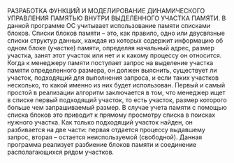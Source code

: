 РАЗРАБОТКА ФУНКЦИЙ И МОДЕЛИРОВАНИЕ ДИНАМИЧЕСКОГО УПРАВЛЕНИЯ ПАМЯТЬЮ ВНУТРИ ВЫДЕЛЕННОГО УЧАСТКА ПАМЯТИ.
В данной программе ОС учитывает использование памяти списками блоков. Списки блоков памяти – это, как правило, одно или двусвязные списки структур данных, каждая из которых содержит информацию об одном блоке (участке) памяти, определяя начальный адрес, размер участка, занят этот участок или нет и к какому процессу он относится.
Когда к менеджеру памяти поступает запрос на выделение участка памяти определенного размера, он должен выяснить, существует ли участок, подходящий для выполнения запроса, и если таких участков несколько, то какой именно из них будет использован.
Первый и самый простой в реализации алгоритм заключается в том, что менеджер ищет в списке первый подходящий участок, то есть участок, размер которого больше чем запрашиваемый размер. В случае учета памяти с помощью списка блоков это приводит к прямому просмотру списка в поисках нужного участка. Как только подходящий участок найден, он разбивается на две части: первая отдается процессу выдавшему запрос, вторая – остается неиспользуемой (свободной).
Данная программа реализует разбиение блоков памяти и соединение располагающихся рядом участков.
